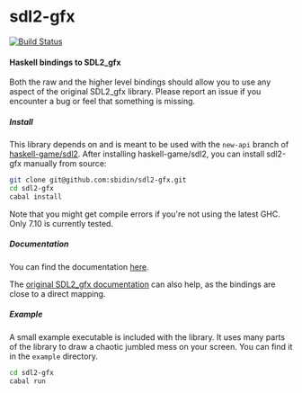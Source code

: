 # sdl2-gfx

[![Build Status](https://travis-ci.org/sbidin/sdl2-gfx.svg?branch=master)](https://travis-ci.org/sbidin/sdl2-gfx)

#### Haskell bindings to SDL2_gfx

Both the raw and the higher level bindings should allow you to use any aspect
of the original SDL2_gfx library. Please report an issue if you encounter a bug
or feel that something is missing.

##### Install

This library depends on and is meant to be used with the `new-api` branch of
[haskell-game/sdl2](https://github.com/haskell-game/sdl2). After installing
haskell-game/sdl2, you can install sdl2-gfx manually from source:

```bash
git clone git@github.com:sbidin/sdl2-gfx.git
cd sdl2-gfx
cabal install
```

Note that you might get compile errors if you're not using the latest GHC. Only
7.10 is currently tested.

##### Documentation

You can find the documentation [here](https://bidin.eu/docs/sdl2-gfx).

The
[original SDL2_gfx documentation](http://www.ferzkopp.net/Software/SDL2_gfx/Docs/html/index.html)
can also help, as the bindings are close to a direct mapping.

##### Example

A small example executable is included with the library. It uses many parts of
the library to draw a chaotic jumbled mess on your screen. You can find it in
the `example` directory.

```bash
cd sdl2-gfx
cabal run
```

